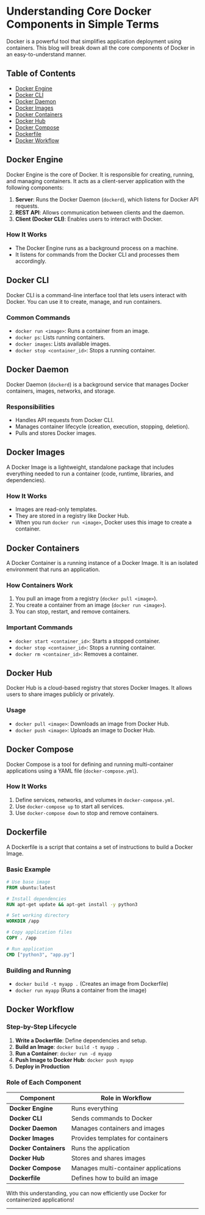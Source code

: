 # Understanding Core Docker Components in Simple Terms

Docker is a powerful tool that simplifies application deployment using containers. This blog will break down all the core components of Docker in an easy-to-understand manner.

## Table of Contents

- [Docker Engine](#docker-engine)
- [Docker CLI](#docker-cli)
- [Docker Daemon](#docker-daemon)
- [Docker Images](#docker-images)
- [Docker Containers](#docker-containers)
- [Docker Hub](#docker-hub)
- [Docker Compose](#docker-compose)
- [Dockerfile](#dockerfile)
- [Docker Workflow](#docker-workflow)

## Docker Engine

Docker Engine is the core of Docker. It is responsible for creating, running, and managing containers. It acts as a client-server application with the following components:

1. **Server**: Runs the Docker Daemon (`dockerd`), which listens for Docker API requests.
2. **REST API**: Allows communication between clients and the daemon.
3. **Client (Docker CLI)**: Enables users to interact with Docker.

### How It Works
- The Docker Engine runs as a background process on a machine.
- It listens for commands from the Docker CLI and processes them accordingly.

## Docker CLI

Docker CLI is a command-line interface tool that lets users interact with Docker. You can use it to create, manage, and run containers.

### Common Commands
- `docker run <image>`: Runs a container from an image.
- `docker ps`: Lists running containers.
- `docker images`: Lists available images.
- `docker stop <container_id>`: Stops a running container.

## Docker Daemon

Docker Daemon (`dockerd`) is a background service that manages Docker containers, images, networks, and storage.

### Responsibilities
- Handles API requests from Docker CLI.
- Manages container lifecycle (creation, execution, stopping, deletion).
- Pulls and stores Docker images.

## Docker Images

A Docker Image is a lightweight, standalone package that includes everything needed to run a container (code, runtime, libraries, and dependencies).

### How It Works
- Images are read-only templates.
- They are stored in a registry like Docker Hub.
- When you run `docker run <image>`, Docker uses this image to create a container.

## Docker Containers

A Docker Container is a running instance of a Docker Image. It is an isolated environment that runs an application.

### How Containers Work
1. You pull an image from a registry (`docker pull <image>`).
2. You create a container from an image (`docker run <image>`).
3. You can stop, restart, and remove containers.

### Important Commands
- `docker start <container_id>`: Starts a stopped container.
- `docker stop <container_id>`: Stops a running container.
- `docker rm <container_id>`: Removes a container.

## Docker Hub

Docker Hub is a cloud-based registry that stores Docker Images. It allows users to share images publicly or privately.

### Usage
- `docker pull <image>`: Downloads an image from Docker Hub.
- `docker push <image>`: Uploads an image to Docker Hub.

## Docker Compose

Docker Compose is a tool for defining and running multi-container applications using a YAML file (`docker-compose.yml`).

### How It Works
1. Define services, networks, and volumes in `docker-compose.yml`.
2. Use `docker-compose up` to start all services.
3. Use `docker-compose down` to stop and remove containers.

## Dockerfile

A Dockerfile is a script that contains a set of instructions to build a Docker Image.

### Basic Example
```dockerfile
# Use base image
FROM ubuntu:latest

# Install dependencies
RUN apt-get update && apt-get install -y python3

# Set working directory
WORKDIR /app

# Copy application files
COPY . /app

# Run application
CMD ["python3", "app.py"]
```

### Building and Running
- `docker build -t myapp .` (Creates an image from Dockerfile)
- `docker run myapp` (Runs a container from the image)

## Docker Workflow

### Step-by-Step Lifecycle
1. **Write a Dockerfile**: Define dependencies and setup.
2. **Build an Image**: `docker build -t myapp .`
3. **Run a Container**: `docker run -d myapp`
4. **Push Image to Docker Hub**: `docker push myapp`
5. **Deploy in Production**

### Role of Each Component
| Component         | Role in Workflow |
|------------------|----------------|
| **Docker Engine** | Runs everything |
| **Docker CLI**    | Sends commands to Docker |
| **Docker Daemon** | Manages containers and images |
| **Docker Images** | Provides templates for containers |
| **Docker Containers** | Runs the application |
| **Docker Hub** | Stores and shares images |
| **Docker Compose** | Manages multi-container applications |
| **Dockerfile** | Defines how to build an image |

With this understanding, you can now efficiently use Docker for containerized applications!

---